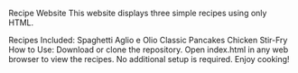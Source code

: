 Recipe Website
This website displays three simple recipes using only HTML.

Recipes Included:
Spaghetti Aglio e Olio
Classic Pancakes
Chicken Stir-Fry
How to Use:
Download or clone the repository.
Open index.html in any web browser to view the recipes.
No additional setup is required. Enjoy cooking!
